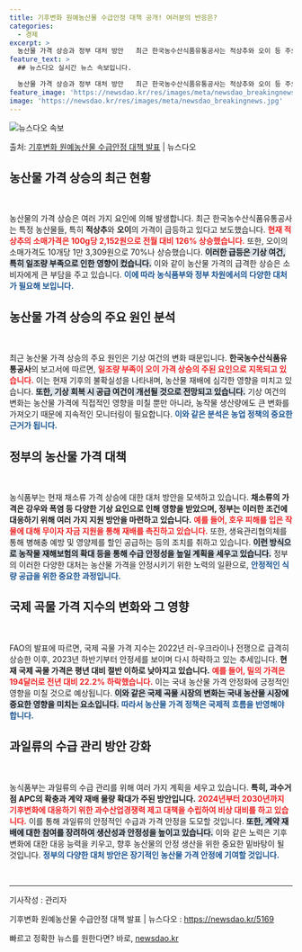 ```yaml
---
title: 기후변화 원예농산물 수급안정 대책 공개! 여러분의 반응은?
categories:
  - 경제
excerpt: >
  농산물 가격 상승과 정부 대처 방안   최근 한국농수산식품유통공사는 적상추와 오이 등 주요 농산물의 가격이 …
feature_text: >
  ## 뉴스다오 실시간 뉴스 속보입니다.

  농산물 가격 상승과 정부 대처 방안   최근 한국농수산식품유통공사는 적상추와 오이 등 주요 농산물의 가격이 …
feature_image: 'https://newsdao.kr/res/images/meta/newsdao_breakingnews.jpg'
image: 'https://newsdao.kr/res/images/meta/newsdao_breakingnews.jpg'
---
```


![뉴스다오 속보](https://newsdao.kr/res/images/meta/newsdao_breakingnews.jpg)

<p>출처: <a href="https://newsdao.kr/5169" rel="dofollow">기후변화 원예농산물 수급안정 대책 발표</a> | 뉴스다오</p>

<h2 data-ke-size="size26">농산물 가격 상승의 최근 현황</h2>

<p data-ke-size="size16">&nbsp;</p>

농산물의 가격 상승은 여러 가지 요인에 의해 발생합니다. 최근 한국농수산식품유통공사는 특정 농산물들, 특히 <b>적상추</b>와 <b>오이</b>의 가격이 급등하고 있다고 보도했습니다. <b><span style="color: #ee2323;">현재 적상추의 소매가격은 100g당 2,152원으로 전월 대비 126% 상승했습니다.</span></b> 또한, 오이의 소매가격도 10개당 1만 3,309원으로 70%나 상승했습니다. <b><span style="background-color: #21538527;">이러한 급등은 기상 여건, 특히 일조량 부족으로 인한 영향이 컸습니다.</span></b> 이와 같이 농산물 가격의 급격한 상승은 소비자에게 큰 부담을 주고 있습니다. <b><span style="color: #1a5490;">이에 따라 농식품부와 정부 차원에서의 다양한 대처가 필요해 보입니다.</span></b>

<h2 data-ke-size="size26">농산물 가격 상승의 주요 원인 분석</h2>

<p data-ke-size="size16">&nbsp;</p>

최근 농산물 가격 상승의 주요 원인은 기상 여건의 변화 때문입니다. <b>한국농수산식품유통공사</b>의 보고서에 따르면, <b><span style="color: #ee2323;">일조량 부족이 오이 가격 상승의 주된 요인으로 지목되고 있습니다.</span></b> 이는 현재 기후의 불확실성을 나타내며, 농산물 재배에 심각한 영향을 미치고 있습니다. <b><span style="background-color: #21538527;">또한, 기상 회복 시 공급 여건이 개선될 것으로 전망되고 있습니다.</span></b> 기상 여건의 변화는 농산물 가격에 직접적인 영향을 미칠 뿐만 아니라, 농작물 생산량에도 큰 변화를 가져오기 때문에 지속적인 모니터링이 필요합니다. <b><span style="color: #1a5490;">이와 같은 분석은 농업 정책의 중요한 근거가 됩니다.</span></b>

<h2 data-ke-size="size26">정부의 농산물 가격 대책</h2>

<p data-ke-size="size16">&nbsp;</p>

농식품부는 현재 채소류 가격 상승에 대한 대처 방안을 모색하고 있습니다. <b>채소류의 가격은 강우와 폭염 등 다양한 기상 요인으로 인해 영향을 받았으며, 정부는 이러한 조건에 대응하기 위해 여러 가지 지원 방안을 마련하고 있습니다.</b> <b><span style="color: #ee2323;">예를 들어, 호우 피해를 입은 작물에 대해 무이자 자금 지원을 통해 재배를 촉진하고 있습니다.</span></b> 또한, 생육관리협의체를 통해 병해충 예방 및 영양제를 할인 공급하는 등의 조치를 취하고 있습니다. <b><span style="background-color: #21538527;">이런 방식으로 농작물 재해보험의 확대 등을 통해 수급 안정성을 높일 계획을 세우고 있습니다.</span></b> 정부의 이러한 다양한 대처는 농산물 가격을 안정시키기 위한 노력의 일환으로, <b><span style="color: #1a5490;">안정적인 식량 공급을 위한 중요한 과정입니다.</span></b>

<h2 data-ke-size="size26">국제 곡물 가격 지수의 변화와 그 영향</h2>

<p data-ke-size="size16">&nbsp;</p>

FAO의 발표에 따르면, 국제 곡물 가격 지수는 2022년 러-우크라이나 전쟁으로 급격히 상승한 이후, 2023년 하반기부터 안정세를 보이며 다시 하락하고 있는 추세입니다. <b>현재 국제 곡물 가격은 평년 대비 절반 이하로 낮아지고 있습니다.</b> <b><span style="color: #ee2323;">예를 들어, 밀의 가격은 194달러로 전년 대비 22.2% 하락했습니다.</span></b> 이는 국내 농산물 가격 안정화에 긍정적인 영향을 미칠 것으로 예상됩니다. <b><span style="background-color: #21538527;">이와 같은 국제 곡물 시장의 변화는 국내 농산물 시장에 중요한 영향을 미치는 요소입니다.</span></b> <b><span style="color: #1a5490;">따라서 농산물 가격 정책은 국제적 흐름을 반영해야 합니다.</span></b>

<h2 data-ke-size="size26">과일류의 수급 관리 방안 강화</h2>

<p data-ke-size="size16">&nbsp;</p>

농식품부는 과일류의 수급 관리를 위해 여러 가지 계획을 세우고 있습니다. <b>특히, 과수거점 APC의 확충과 계약 재배 물량 확대가 주된 방안입니다.</b> <b><span style="color: #ee2323;">2024년부터 2030년까지 기후변화에 대응하기 위한 과수산업경쟁력 제고 대책을 수립하여 비상 대비를 하고 있습니다.</span></b> 이를 통해 과일류의 안정적인 수급과 가격 안정을 도모할 것입니다. <b><span style="background-color: #21538527;">또한, 계약 재배에 대한 참여를 장려하여 생산성과 안정성을 높이고 있습니다.</span></b> 이와 같은 노력은 기후 변화에 대한 대응 능력을 키우고, 향후 농산물의 안정 생산을 위한 중요한 밑바탕이 될 것입니다. <b><span style="color: #1a5490;">정부의 다양한 대처 방안은 장기적인 농산물 가격 안정에 기여할 것입니다.</span></b>

<p data-ke-size="size16">&nbsp;</p>

<hr/>

기사작성 : 관리자

기후변화 원예농산물 수급안정 대책 발표 | 뉴스다오  : https://newsdao.kr/5169 

빠르고 정확한 뉴스를 원한다면? 바로, <a href="https://newsdao.kr" rel="dofollow">newsdao.kr</a>



